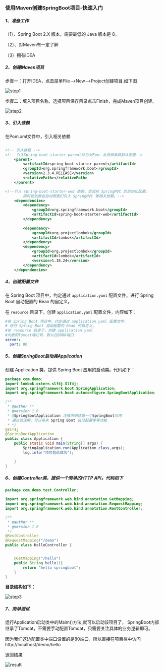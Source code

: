 ### 使用Maven创建SpringBoot项目-快速入门

##### 1、准备工作

（1）、Spring Boot 2.X 版本，需要最低的 Java 版本是 8。

（2）、对Maven有一定了解

（3）拥有IDEA

##### 2、创建Maven项目

步骤一：打开IDEA，点击菜单File-->New-->Project创建项目,如下图

![step1](C:\Users\Administrator\Desktop\github\Demo01\images\step1.png)



步骤二：填入项目名称，选择项目保存目录点击Finish，完成Maven项目创建。

![step2](C:\Users\Administrator\Desktop\github\Demo01\images\step2.png)



#####  3、引入依赖

在Pom.xml文件中，引入相关依赖

```xml

<!-- 引入依赖 -->
<!-- 引入Spring-boot-starter-parent作为父Pom，从而继承其默认配置-->
    <parent>
        <artifactId>spring-boot-starter-parent</artifactId>
        <groupId>org.springframework.boot</groupId>
        <version>2.3.4.RELEASE</version>
        <relativePath></relativePath>
    </parent>

<!--引入 spring-boot-starter-web 依赖，实现对 SpringMVC 的自动化配置。
        同时该依赖会自动帮我们引入 SpringMVC 等相关依赖。-->
    <dependencies>
        <dependency>
            <groupId>org.springframework.boot</groupId>
            <artifactId>spring-boot-starter-web</artifactId>
        </dependency>
        
        <dependency>
            <groupId>org.projectlombok</groupId>
            <artifactId>lombok</artifactId>
        </dependency>
        <dependency>
            <groupId>org.projectlombok</groupId>
            <artifactId>lombok</artifactId>
            <version>1.18.24</version>
        </dependency>
    </dependencies>
```



##### 4、创建配置文件

在 Spring Boot 项目中，约定通过 `application.yaml` 配置文件，进行 Spring Boot 自动配置的 Bean 的自定义。

在 `resource` 目录下，创建 `application.yaml` 配置文件，内容如下：

```yaml
#在 Spring Boot 项目中，约定通过 application.yaml 配置文件，
# 进行 Spring Boot 自动配置的 Bean 的自定义。
#在 resource 目录下，创建 application.yaml
#内嵌的Tomcat端口号，默认位8080端口
server:
  port: 80

```

##### 5、创建SpringBoot启动类Application

创建 Application 类，提供 Spring Boot 应用的启动类。代码如下：

```java
package com.demo;
import lombok.extern.slf4j.Slf4j;
import org.springframework.boot.SpringApplication;
import org.springframework.boot.autoconfigure.SpringBootApplication;

/**
 * @author **
 * @version 1.0
 * @SpringBootApplication 注解声明这是一个SpringBoot应用
 * 通过该注解，可以带来 Spring Boot 自动配置等等功能
 * */
@Slf4j
@SpringBootApplication
public class Application {
    public static void main(String[] args) {
        SpringApplication.run(Application.class,args);
        log.info("项目启动成功");

    }
}

```

##### 6、创建Controller类，提供一个简单的HTTP API。代码如下

```java
package com.demo.test.Controller;

import org.springframework.web.bind.annotation.GetMapping;
import org.springframework.web.bind.annotation.RequestMapping;
import org.springframework.web.bind.annotation.RestController;

/**
 * @author **
 * @version 1.0
 */
@RestController
@RequestMapping("/demo")
public class HelloController {


    @GetMapping("/hello")
    public String hello(){
        return "hello springboot";
    }
}
```

**目录结构如下：**

![step3](C:\Users\Administrator\Desktop\github\Demo01\images\step3.png)

##### 7、简单测试

运行Application启动类中的Maim()方法,就可以启动该项目了。
SpringBoot内部继承了Tomcat，不需要手动配置Tomcat，只需要关注具体的业务逻辑即可。

因为我们这边配置类中端口设置的是80端口，所以直接在项目栏中访问 http://localhost/demo/hello

返回结果

![result](C:\Users\Administrator\Desktop\github\Demo01\images\result.png)

